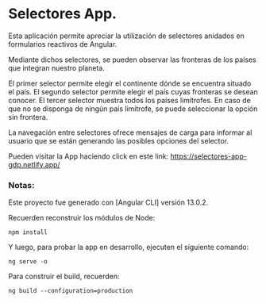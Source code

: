 # Selectores App.

Esta aplicación permite apreciar la utilización de selectores anidados en formularios reactivos de Angular.

Mediante dichos selectores, se pueden observar las fronteras de los países que integran nuestro planeta.

El primer selector permite elegir el continente dónde se encuentra situado el país. El segundo selector permite elegir el país cuyas fronteras se desean conocer. El tercer selector muestra todos los países limítrofes. En caso de que no se disponga de ningún país limítrofe, se puede seleccionar la opción sin frontera.

La navegación entre selectores ofrece mensajes de carga para informar al usuario que se están generando las posibles opciones del selector.

Pueden visitar la App haciendo click en este link: https://selectores-app-gdp.netlify.app/

### Notas:

Este proyecto fue generado con [Angular CLI] versión 13.0.2.

Recuerden reconstruir los módulos de Node:

```
npm install
```

Y luego, para probar la app en desarrollo, ejecuten el siguiente comando:

```
ng serve -o
```

Para construir el build, recuerden:

```
ng build --configuration=production
```
